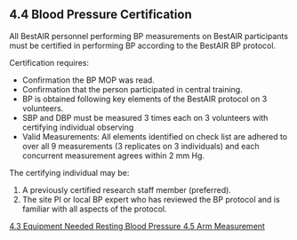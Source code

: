 ## 4.4 Blood Pressure Certification

All BestAIR personnel performing BP measurements on BestAIR participants must be certified in performing BP according to the BestAIR BP protocol.

Certification requires:

* Confirmation the BP MOP was read.
* Confirmation that the person participated in central training.
* BP is obtained following key elements of the BestAIR protocol on 3 volunteers.
* SBP and DBP must be measured 3 times each on 3 volunteers with certifying individual observing
* Valid Measurements: All elements identified on check list are adhered to over all 9 measurements (3 replicates on 3 individuals) and each concurrent measurement agrees within 2 mm Hg.

The certifying individual may be:

1.  A previously certified research staff member (preferred).
2.  The site PI or local BP expert who has reviewed the BP protocol and is familiar with all aspects of the protocol.


<div class="center">
<div class="btn-group">
  <a href=":pages_path:/manuals/resting-blood-pressure/4-03-equipment-needed.md" class="btn btn-default">
    <span class="glyphicon glyphicon-chevron-left"></span>
    4.3 Equipment Needed
  </a>

  <a href=":pages_path:/manuals/resting-blood-pressure" class="btn btn-default">
    <span class="glyphicon glyphicon-chevron-up"></span>
    Resting Blood Pressure
  </a>

  <a href=":pages_path:/manuals/resting-blood-pressure/4-05-arm-measurement.md" class="btn btn-success">
    4.5 Arm Measurement
    <span class="glyphicon glyphicon-chevron-right"></span>
  </a>
</div>
</div>
